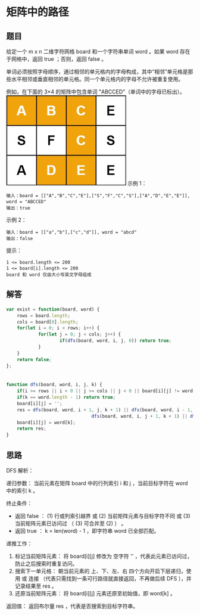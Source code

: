 # 矩阵中的路径

## 题目

给定一个 m x n 二维字符网格 board 和一个字符串单词 word 。如果 word 存在于网格中，返回 true ；否则，返回 false 。

单词必须按照字母顺序，通过相邻的单元格内的字母构成，其中“相邻”单元格是那些水平相邻或垂直相邻的单元格。同一个单元格内的字母不允许被重复使用。

例如，在下面的 3×4 的矩阵中包含单词 "ABCCED"（单词中的字母已标出）。
<img src="img/48-1.jpeg">
示例 1：
```
输入：board = [["A","B","C","E"],["S","F","C","S"],["A","D","E","E"]], word = "ABCCED"
输出：true
```
示例 2：
```
输入：board = [["a","b"],["c","d"]], word = "abcd"
输出：false
```

提示：
```
1 <= board.length <= 200
1 <= board[i].length <= 200
board 和 word 仅由大小写英文字母组成
```

## 解答
```js
var exist = function(board, word) {
	rows = board.length;
	cols = board[0].length;
	for(let i = 0; i < rows; i++) {
			for(let j = 0; j < cols; j++) {
					if(dfs(board, word, i, j, 0)) return true;
			}
	}
	return false;
};


function dfs(board, word, i, j, k) {
	if(i >= rows || i < 0 || j >= cols || j < 0 || board[i][j] != word[k]) return false;
	if(k == word.length - 1) return true;
	board[i][j] = '';
	res = dfs(board, word, i + 1, j, k + 1) || dfs(board, word, i - 1, j, k + 1) || 
								dfs(board, word, i, j + 1, k + 1) || dfs(board, word, i , j - 1, k + 1);
	board[i][j] = word[k];
	return res;
}
```

## 思路
DFS 解析：

递归参数： 当前元素在矩阵 board 中的行列索引 i 和 j ，当前目标字符在 word 中的索引 k 。

终止条件：
* 返回 false ： (1) 行或列索引越界 或 (2) 当前矩阵元素与目标字符不同 或 (3) 当前矩阵元素已访问过 （ (3) 可合并至 (2) ） 。
* 返回 true ： k = len(word) - 1 ，即字符串 word 已全部匹配。

递推工作：
1. 标记当前矩阵元素： 将 board[i][j] 修改为 空字符 '' ，代表此元素已访问过，防止之后搜索时重复访问。
2. 搜索下一单元格： 朝当前元素的 上、下、左、右 四个方向开启下层递归，使用 或 连接 （代表只需找到一条可行路径就直接返回，不再做后续 DFS ），并记录结果至 res 。
3. 还原当前矩阵元素： 将 board[i][j] 元素还原至初始值，即 word[k] 。

返回值： 返回布尔量 res ，代表是否搜索到目标字符串。

